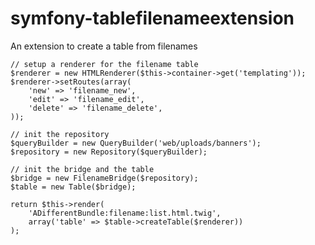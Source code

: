 symfony-tablefilenameextension
==============================

An extension to create a table from filenames

    // setup a renderer for the filename table
    $renderer = new HTMLRenderer($this->container->get('templating'));
    $renderer->setRoutes(array(
        'new' => 'filename_new',
        'edit' => 'filename_edit',
        'delete' => 'filename_delete',
    ));

    // init the repository
    $queryBuilder = new QueryBuilder('web/uploads/banners');
    $repository = new Repository($queryBuilder);

    // init the bridge and the table
    $bridge = new FilenameBridge($repository);
    $table = new Table($bridge);

    return $this->render(
        'ADifferentBundle:filename:list.html.twig',
        array('table' => $table->createTable($renderer))
    );
